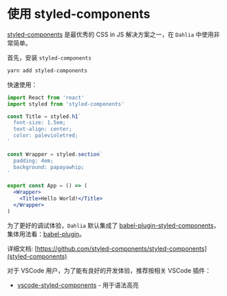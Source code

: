 # 使用 styled-components

[styled-components](https://github.com/styled-components/styled-components) 是最优秀的 CSS in JS 解决方案之一，在 `Dahlia` 中使用非常简单。

首先，安装 `styled-components`

```bash
yarn add styled-components
```

快速使用：

```jsx
import React from 'react'
import styled from 'styled-components'

const Title = styled.h1`
  font-size: 1.5em;
  text-align: center;
  color: palevioletred;
`

const Wrapper = styled.section`
  padding: 4em;
  background: papayawhip;
`

export const App = () => (
  <Wrapper>
    <Title>Hello World!</Title>
  </Wrapper>
)
```

为了更好的调试体验，`Dahlia` 默认集成了 [babel-plugin-styled-components](https://github.com/styled-components/babel-plugin-styled-components)，集体用法看：[babel-plugin](https://www.styled-components.com/docs/tooling#babel-plugin)。

详细文档: [https://github.com/styled-components/styled-components](styled-components)

对于 VSCode 用户，为了能有良好的开发体验，推荐按相关 VSCode 插件：

- [vscode-styled-components](https://marketplace.visualstudio.com/items?itemName=jpoissonnier.vscode-styled-components) - 用于语法高亮
